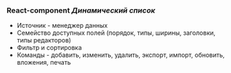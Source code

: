 ### React-component _Динамический список_
- Источник - менеджер данных
- Семейство доступных полей (порядок, типы, ширины, заголовки, типы редакторов)
- Фильтр и сортировка
- Команды - добавить, изменить, удалить, экспорт, импорт, обновить, вложения, печать